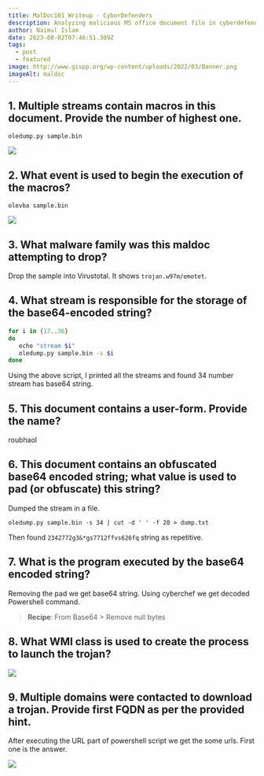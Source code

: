 ```yaml
---
title: MalDoc101 Writeup - CyberDefenders
description: Analyzing malicious MS office document file in cyberdefenders.
author: Naimul Islam
date: 2023-08-02T07:46:51.309Z
tags:
  - post
  - featured
image: http://www.gispp.org/wp-content/uploads/2022/03/Banner.png
imageAlt: maldoc
---
```

## 1.  Multiple streams contain macros in this document. Provide the number of highest one.
```
oledump.py sample.bin
```

![](https://i.imgur.com/zsuzYIi.png)

## 2. What event is used to begin the execution of the macros?
```
olevba sample.bin
```

![](https://i.imgur.com/1R92dS4.png)

## 3. What malware family was this maldoc attempting to drop?
Drop the sample into Virustotal. It shows `trojan.w97m/emotet`.

## 4. What stream is responsible for the storage of the base64-encoded string?
```bash
for i in {17..36}  
do  
   echo "stream $i"  
   oledump.py sample.bin -s $i  
done
```

Using the above script, I printed all the streams and found 34 number stream has base64 string.

## 5. This document contains a user-form. Provide the name?
roubhaol
## 6. This document contains an obfuscated base64 encoded string; what value is used to pad (or obfuscate) this string?
Dumped the stream in a file.

```
oledump.py sample.bin -s 34 | cut -d ' ' -f 20 > dump.txt
```

Then found `2342772g3&*gs7712ffvs626fq` string as repetitive.

## 7. What is the program executed by the base64 encoded string?
Removing the pad we get base64 string. Using cyberchef we get decoded Powershell command.

> **Recipe**: From Base64 > Remove null bytes
## 8. What WMI class is used to create the process to launch the trojan?
![](https://imgur.com/YlBNwJO.png)
## 9. Multiple domains were contacted to download a trojan. Provide first FQDN as per the provided hint.
After executing the URL part of powershell script we get the some urls. First one is the answer.

![](https://imgur.com/wynbFtH.png)


